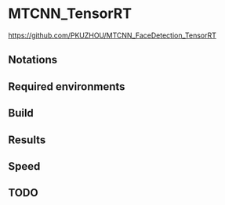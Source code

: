 # MTCNN_TensorRT

https://github.com/PKUZHOU/MTCNN_FaceDetection_TensorRT

## Notations



## Required environments

## Build


## Results


## Speed


## TODO


